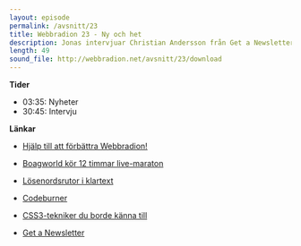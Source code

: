 ```yaml
---
layout: episode
permalink: /avsnitt/23
title: Webbradion 23 - Ny och het
description: Jonas intervjuar Christian Andersson från Get a Newsletter, och vi diskuterar mässor, lösenord och Codeburner.
length: 49
sound_file: http://webbradion.net/avsnitt/23/download
---
```


**Tider**

* 03:35: Nyheter
* 30:45: Intervju 

**Länkar**

* [Hjälp till att förbättra Webbradion!](http://spreadsheets.google.com/viewform?hl=sv&formkey=dDE2SHRUdnV6Sk1iV0E5b2tNNEs4dFE6MA)

* [Boagworld kör 12 timmar live-maraton](http://boagworld.com/news/200-live)
* [Lösenordsrutor i klartext](http://www.alistapart.com/articles/the-problem-with-passwords/)
* [Codeburner](http://tools.sitepoint.com/codeburner/firebug/)
* [CSS3-tekniker du borde känna till](http://sixrevisions.com/css/css3-techniques-you-should-know/)
* [Get a Newsletter](http://www.getanewsletter.com/)
